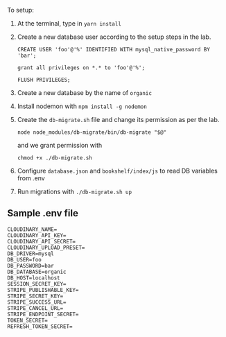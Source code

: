 To setup:

1. At the terminal, type in `yarn install`
2. Create a new database user according to the setup steps in the lab.
    ```
    CREATE USER 'foo'@'%' IDENTIFIED WITH mysql_native_password BY 'bar';
    
    grant all privileges on *.* to 'foo'@'%';

    FLUSH PRIVILEGES;
    ```
3. Create a new database by the name of `organic`

4. Install nodemon with `npm install -g nodemon`

5. Create the `db-migrate.sh` file and change its permission as per the lab.
   ```
   node node_modules/db-migrate/bin/db-migrate "$@"
   ```

   and we grant permission with

   ```
   chmod +x ./db-migrate.sh
   ```

6. Configure `database.json` and `bookshelf/index/js` to read DB variables from .env

7. Run migrations with `./db-migrate.sh up`

## Sample .env file
```
CLOUDINARY_NAME=
CLOUDINARY_API_KEY=
CLOUDINARY_API_SECRET=
CLOUDINARY_UPLOAD_PRESET=
DB_DRIVER=mysql
DB_USER=foo
DB_PASSWORD=bar
DB_DATABASE=organic
DB_HOST=localhost
SESSION_SECRET_KEY=
STRIPE_PUBLISHABLE_KEY=
STRIPE_SECRET_KEY=
STRIPE_SUCCESS_URL=
STRIPE_CANCEL_URL=
STRIPE_ENDPOINT_SECRET=
TOKEN_SECRET=
REFRESH_TOKEN_SECRET=
```



